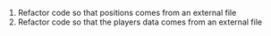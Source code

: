 1. Refactor code so that positions comes from an external file
2. Refactor code so that the players data comes from an external file